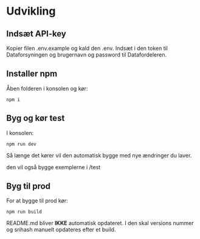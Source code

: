 # Udvikling

## Indsæt API-key

Kopier filen .env.example og kald den .env.
Indsæt i den token til Dataforsyningen og brugernavn og password til Datafordeleren.

## Installer npm

Åben folderen i konsolen og kør:

```
npm i
```

## Byg og kør test

I konsolen: 
```
npm run dev
```
Så længe det kører vil den automatisk bygge med nye ændringer du laver.

den vil også bygge exemplerne i /test

## Byg til prod

For at bygge til prod kør:
```
npm run build
```

README.md bliver **IKKE** automatisk opdateret.
I den skal versions nummer og srihash manuelt opdateres efter et build.
